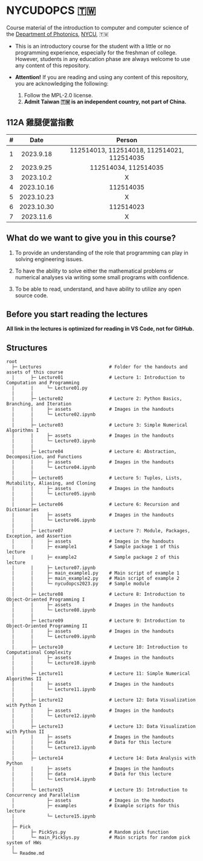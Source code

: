 # NYCUDOPCS :taiwan:
 Course material of the introduction to computer and computer science of the <a href="https://dop.nycu.edu.tw/ch/index.html">Department of Photonics</a>, <a href="https://www.nycu.edu.tw/">NYCU</a>, :taiwan:

- This is an introductory course for the student with a little or no programming experience, especially for the freshman of college. However, students in any education phase are always welcome to use any content of this repository.

- **Attention!** If you are reading and using any content of this repository, you are acknowledging the following:

  1. Follow the MPL-2.0 license.
  2. **Admit Taiwan :taiwan: is an independent country, not part of China.**


## 112A 雞腿便當指數

|#|Date|Person|
|:--:|:--:|:--:|
|1|2023.9.18|112514013, 112514018, 112514021, 112514035|
|2|2023.9.25|112514034, 112514035|
|3|2023.10.2|X|
|4|2023.10.16|112514035|
|5|2023.10.23|X|
|6|2023.10.30|112514023|
|7|2023.11.6|X|


## What do we want to give you in this course?

1. To provide an understanding of the role that programming can play in solving engineering issues.

2. To have the ability to solve either the mathematical problems or numerical analyses via writing some small programs with confidence.

3. To be able to read, understand, and have ability to utilize any open source code.


## Before you start reading the lectures

**All link in the lectures is optimized for reading in VS Code, not for GitHub.**


## Structures

```
root
  ├─ Lectures                         # Folder for the handouts and assets of this course
  |      ├─ Lecture01                 # Lecture 1: Introduction to Computation and Programming
  |      |     └─ Lecture01.py
  |      |
  |      ├─ Lecture02                 # Lecture 2: Python Basics, Branching, and Iteration    
  |      |     ├─ assets              # Images in the handouts
  |      |     └─ Lecture02.ipynb
  |      |
  |      ├─ Lecture03                 # Lecture 3: Simple Numerical Algorithms I
  |      |     ├─ assets              # Images in the handouts
  |      |     └─ Lecture03.ipynb
  |      |
  |      ├─ Lecture04                 # Lecture 4: Abstraction, Decomposition, and Functions
  |      |     ├─ assets              # Images in the handouts
  |      |     └─ Lecture04.ipynb
  |      |
  |      ├─ Lecture05                 # Lecture 5: Tuples, Lists, Mutability, Aliasing, and Cloning
  |      |     ├─ assets              # Images in the handouts
  |      |     └─ Lecture05.ipynb
  |      |
  |      ├─ Lecture06                 # Lecture 6: Recursion and Dictionaries
  |      |     ├─ assets              # Images in the handouts
  |      |     └─ Lecture06.ipynb
  |      |
  |      ├─ Lecture07                 # Lecture 7: Module, Packages, Exception, and Assertion
  |      |     ├─ assets              # Images in the handouts
  |      |     ├─ example1            # Sample package 1 of this lecture
  |      |     ├─ example2            # Sample package 2 of this lecture
  |      |     ├─ Lecture07.ipynb
  |      |     ├─ main_example1.py    # Main script of example 1
  |      |     ├─ main_example2.py    # Main script of example 2
  |      |     └─ nycudopcs2023.py    # Sample module
  |      |
  |      ├─ Lecture08                 # Lecture 8: Introduction to Object-Oriented Programming I
  |      |     ├─ assets              # Images in the handouts
  |      |     └─ Lecture08.ipynb
  |      |
  |      ├─ Lecture09                 # Lecture 9: Introduction to Object-Oriented Programming II
  |      |     ├─ assets              # Images in the handouts
  |      |     └─ Lecture09.ipynb
  |      |
  |      ├─ Lecture10                 # Lecture 10: Introduction to Computational Complexity
  |      |     ├─ assets              # Images in the handouts
  |      |     └─ Lecture10.ipynb
  |      |
  |      ├─ Lecture11                 # Lecture 11: Simple Numerical Algorithms II
  |      |     ├─ assets              # Images in the handouts
  |      |     └─ Lecture11.ipynb
  |      |
  |      ├─ Lecture12                 # Lecture 12: Data Visualization with Python I
  |      |     ├─ assets              # Images in the handouts
  |      |     └─ Lecture12.ipynb
  |      |
  |      ├─ Lecture13                 # Lecture 13: Data Visualization with Python II
  |      |     ├─ assets              # Images in the handouts
  |      |     ├─ data                # Data for this lecture
  |      |     └─ Lecture13.ipynb
  |      |
  |      ├─ Lecture14                 # Lecture 14: Data Analysis with Python
  |      |     ├─ assets              # Images in the handouts
  |      |     ├─ data                # Data for this lecture
  |      |     └─ Lecture14.ipynb
  |      |
  |      └─ Lecture15                 # Lecture 15: Introduction to Concurrency and Parallelism
  |            ├─ assets              # Images in the handouts
  |            ├─ examples            # Example scripts for this lecture
  |            └─ Lecture15.ipynb
  | 
  ├─ Pick
  |      ├─ PickSys.py                # Random pick function
  |      └─ main_PickSys.py           # Main scripts for random pick system of HWs
  |
  └─ Readme.md 
```

